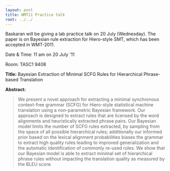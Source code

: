 ```yaml
---
layout: post
title: WMT11 Practice talk
root: ../../
---
```


Baskaran will be giving a lab practice talk on 20 July (Wednesday). The paper is on Bayesian rule extraction for Hiero-style SMT, which has been accepted in WMT-2011.

Date & Time: 11 am on 20 July '11

Room: TASC1 9408

**Title:** Bayesian Extraction of Minimal SCFG Rules for Hierarchical Phrase-based Translation

**Abstract:**
> We present a novel approach for extracting a minimal synchronous context-free grammar (SCFG) for Hiero-style statistical machine translation using a non-parametric Bayesian framework. Our approach is designed to extract rules that are licensed by the word alignments and heuristically extracted phrase pairs. Our Bayesian model limits the number of SCFG rules extracted, by sampling from the space of all possible hierarchical rules; additionally our informed prior based on the lexical alignment probabilities biases the grammar to extract high quality rules leading to improved generalization and the automatic identification of commonly re-used rules. We show that our Bayesian model is able to extract minimal set of hierarchical phrase rules without impacting the translation quality as measured by the BLEU score.
